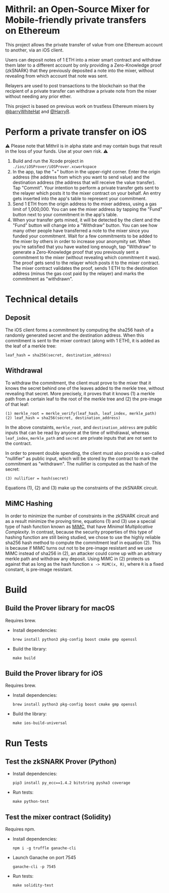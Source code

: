 # Mithril: an Open-Source Mixer for Mobile-friendly private transfers on Ethereum

This project allows the private transfer of value from one Ethereum account to another, via an iOS client.

Users can deposit notes of 1 ETH into a mixer smart contract and withdraw them later to a different account by only providing a Zero-Knowledge proof (zkSNARK) that they previously deposited a note into the mixer, without revealing from which account that note was sent.

Relayers are used to post transactions to the blockchain so that the recipient of a private transfer can withdraw a private note from the mixer without needing any prior ether.

This project is based on previous work on trustless Ethereum mixers by [@barryWhiteHat](https://github.com/barryWhiteHat/miximus) and [@HarryR](https://github.com/HarryR/ethsnarks-miximus).

# Perform a private transfer on iOS

⚠️ Please note that Mithril is in alpha state and may contain bugs that result in the loss of your funds. Use at your own risk. ⚠️

1. Build and run the Xcode project in `./ios/iOSProver/iOSProver.xcworkspace`
2. In the app, tap the "+" button in the upper-right corner. Enter the origin address (the address from which you want to send value) and the destination address (the address that will receive the value transfer). Tap "Commit". Your intention to perform a private transfer gets sent to the relayer which posts it to the mixer contract on your behalf. An entry gets inserted into the app's table to represent your commitment.
3. Send 1 ETH from the origin address to the mixer address, using a gas limit of 1,000,000. You can see the mixer address by tapping the "Fund" button next to your commitment in the app's table.
4. When your transfer gets mined, it will be detected by the client and the "Fund" button will change into a "Withdraw" button. You can see how many other people have transferred a note to the mixer since you funded your commitment. Wait for a few commitments to be added to the mixer by others in order to increase your anonymity set. When you're satisfied that you have waited long enough, tap "Withdraw" to generate a Zero-Knowledge proof that you previously sent a commitment to the mixer (without revealing which commitment it was). The proof gets send to the relayer which posts it to the mixer contract. The mixer contract validates the proof, sends 1 ETH to the destination address (minus the gas cost paid by the relayer) and marks the commitment as "withdrawn".

# Technical details

## Deposit

The iOS client forms a commitment by computing the sha256 hash of a randomly generated secret and the destination address. When this commitment is sent to the mixer contract (along with 1 ETH), it is added as the leaf of a merkle tree:

```
leaf_hash = sha256(secret, destination_address)
```

## Withdrawal

To withdraw the commitment, the client must prove to the mixer that it knows the secret behind one of the leaves added to the merkle tree, without revealing that secret. More precisely, it proves that it knows (1) a merkle path from a certain leaf to the root of the merkle tree and (2) the pre-image of that leaf:

```
(1) merkle_root = merkle_verify(leaf_hash, leaf_index, merkle_path)
(2) leaf_hash = sha256(secret, destination_address)
```

In the above constaints, `merkle_root`, and `destination_address` are public inputs that can be read by anyone at the time of withdrawal, whereas `leaf_index`, `merkle_path` and `secret` are private inputs that are not sent to the contract.

In order to prevent double spending, the client must also provide a so-called "nullifier" as public input, which will be stored by the contract to mark the commitment as "withdrawn". The nullifier is computed as the hash of the secret:

```
(3) nullifier = hash(secret)
```

Equations (1), (2) and (3) make up the constraints of the zkSNARK circuit.

## MiMC Hashing

In order to minimize the number of constraints in the zkSNARK circuit and as a result minimize the proving time, equations (1) and (3) use a special type of hash function known as [MiMC](https://eprint.iacr.org/2016/492), that have _Minimal Multiplicative Complexity_. In contrast, because the security properties of this type of hashing function are still being studied, we chose to use the highly reliable sha256 hash method to compute the commitment leaf in equation (2). This is because if MiMC turns out not to be pre-image resistant and we use MiMC instead of sha256 in (2), an attacker could come up with an arbitrary merkle path and withdraw any deposit. Using MiMC in (2) protects us against that as long as the hash function `x -> MiMC(x, R)`, where `R` is a fixed constant, is pre-image resistant.

# Build

## Build the Prover library for macOS

Requires brew.

- Install dependencies:
  ```
  brew install python3 pkg-config boost cmake gmp openssl
  ```
- Build the library:
  ```
  make build
  ```

## Build the Prover library for iOS

Requires brew.

- Install dependencies:
  ```
  brew install python3 pkg-config boost cmake gmp openssl
  ```
- Build the library:
  ```
  make ios-build-universal
  ```

# Run Tests

## Test the zkSNARK Prover (Python)

- Install dependencies:
  ```
  pip3 install py_ecc==1.4.2 bitstring pysha3 coverage
  ```
- Run tests:
  ```
  make python-test
  ```

## Test the mixer contract (Solidity)

Requires npm.

- Install dependencies:
  ```
  npm i -g truffle ganache-cli
  ```
- Launch Ganache on port 7545
  ```
  ganache-cli -p 7545
  ```
- Run tests:
  ```
  make solidity-test
  ```
